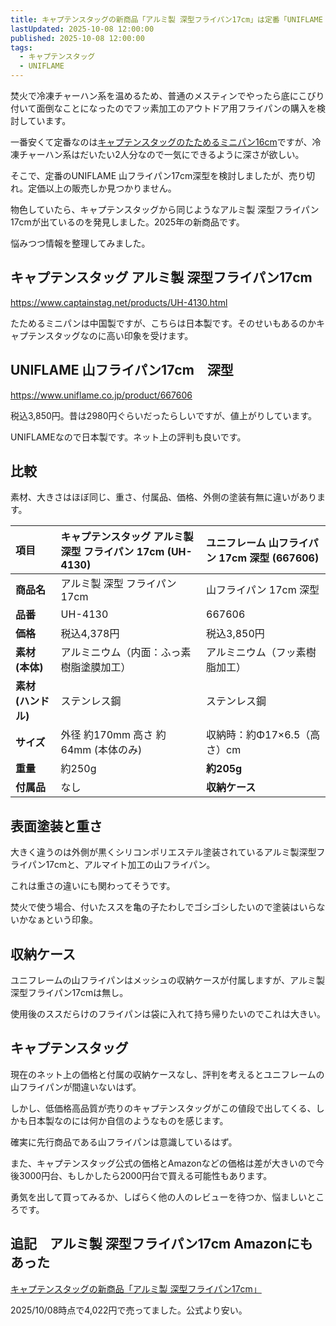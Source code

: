```yaml
---
title: キャプテンスタッグの新商品「アルミ製 深型フライパン17cm」は定番「UNIFLAME 山フライパン17cm深型」に匹敵するか
lastUpdated: 2025-10-08 12:00:00
published: 2025-10-08 12:00:00
tags:
  - キャプテンスタッグ
  - UNIFLAME
---
```


焚火で冷凍チャーハン系を温めるため、普通のメスティンでやったら底にこびり付いて面倒なことになったのでフッ素加工のアウトドア用フライパンの購入を検討しています。

一番安くて定番なのは[キャプテンスタッグのたためるミニパン16cm](https://amzn.to/48Sdbgo)ですが、冷凍チャーハン系はだいたい2人分なので一気にできるように深さが欲しい。

そこで、定番のUNIFLAME 山フライパン17cm深型を検討しましたが、売り切れ。定価以上の販売しか見つかりません。

物色していたら、キャプテンスタッグから同じようなアルミ製 深型フライパン17cmが出ているのを発見しました。2025年の新商品です。

悩みつつ情報を整理してみました。

## キャプテンスタッグ アルミ製 深型フライパン17cm

https://www.captainstag.net/products/UH-4130.html

たためるミニパンは中国製ですが、こちらは日本製です。そのせいもあるのかキャプテンスタッグなのに高い印象を受けます。

## UNIFLAME 山フライパン17cm　深型

https://www.uniflame.co.jp/product/667606

税込3,850円。昔は2980円ぐらいだったらしいですが、値上がりしています。

UNIFLAMEなので日本製です。ネット上の評判も良いです。

## 比較
素材、大きさはほぼ同じ、重さ、付属品、価格、外側の塗装有無に違いがあります。

| 項目 | キャプテンスタッグ アルミ製 深型 フライパン 17cm (UH-4130) | ユニフレーム 山フライパン 17cm 深型 (667606) |
| :--- | :--- | :--- |
| **商品名** | アルミ製 深型 フライパン 17cm | 山フライパン 17cm 深型 |
| **品番** | UH-4130 | 667606 |
| **価格** | 税込4,378円 | 税込3,850円 |
| **素材 (本体)** | アルミニウム（内面：ふっ素樹脂塗膜加工） | アルミニウム（フッ素樹脂加工） |
| **素材 (ハンドル)** | ステンレス鋼 | ステンレス鋼  |
| **サイズ** | 外径 約170mm  高さ 約64mm (本体のみ) | 収納時：約Φ17×6.5（高さ）cm |
| **重量** | 約250g | **約205g** |
| **付属品** | なし | **収納ケース** |

## 表面塗装と重さ

大きく違うのは外側が黒くシリコンポリエステル塗装されているアルミ製深型フライパン17cmと、アルマイト加工の山フライパン。

これは重さの違いにも関わってそうです。

焚火で使う場合、付いたススを亀の子たわしでゴシゴシしたいので塗装はいらないかなぁという印象。

## 収納ケース

ユニフレームの山フライパンはメッシュの収納ケースが付属しますが、アルミ製深型フライパン17cmは無し。

使用後のススだらけのフライパンは袋に入れて持ち帰りたいのでこれは大きい。

## キャプテンスタッグ

現在のネット上の価格と付属の収納ケースなし、評判を考えるとユニフレームの山フライパンが間違いないはず。

しかし、低価格高品質が売りのキャプテンスタッグがこの値段で出してくる、しかも日本製なのには何か自信のようなものを感じます。

確実に先行商品である山フライパンは意識しているはず。

また、キャプテンスタッグ公式の価格とAmazonなどの価格は差が大きいので今後3000円台、もしかしたら2000円台で買える可能性もあります。

勇気を出して買ってみるか、しばらく他の人のレビューを待つか、悩ましいところです。

## 追記　アルミ製 深型フライパン17cm Amazonにもあった

[キャプテンスタッグの新商品「アルミ製 深型フライパン17cm」](https://amzn.to/4gYNnS5)

2025/10/08時点で4,022円で売ってました。公式より安い。

